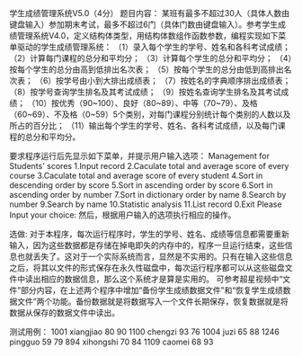 学生成绩管理系统V5.0（4分）
题目内容：
某班有最多不超过30人（具体人数由键盘输入）参加期末考试，最多不超过6门（具体门数由键盘输入）。参考学生成绩管理系统V4.0，定义结构体类型，用结构体数组作函数参数，编程实现如下菜单驱动的学生成绩管理系统：
（1）录入每个学生的学号、姓名和各科考试成绩；
（2）计算每门课程的总分和平均分；
（3）计算每个学生的总分和平均分；
（4）按每个学生的总分由高到低排出名次表；
（5）按每个学生的总分由低到高排出名次表；
（6）按学号由小到大排出成绩表；
（7）按姓名的字典顺序排出成绩表；
（8）按学号查询学生排名及其考试成绩；
（9）按姓名查询学生排名及其考试成绩；
（10）按优秀（90~100）、良好（80~89）、中等（70~79）、及格（60~69）、不及格（0~59）5个类别，对每门课程分别统计每个类别的人数以及所占的百分比；
（11）输出每个学生的学号、姓名、各科考试成绩，以及每门课程的总分和平均分。

要求程序运行后先显示如下菜单，并提示用户输入选项：
Management for Students' scores
1.Input record
2.Caculate total and average score of every course
3.Caculate total and average score of every student
4.Sort in descending order by score
5.Sort in ascending order by score
6.Sort in ascending order by number
7.Sort in dictionary order by name
8.Search by number
9.Search by name
10.Statistic analysis
11.List record
0.Exit
Please Input your choice:
然后，根据用户输入的选项执行相应的操作。


选做: 对于本程序，每次运行程序时，学生的学号、姓名、成绩等信息都需要重新输入，因为这些数据都是存储在掉电即失的内存中的，程序一旦运行结束，这些信息也就丢失了。这对于一个实际系统而言，显然是不实用的。只有在输入这些信息之后，将其以文件的形式保存在永久性磁盘中，每次运行程序都可以从这些磁盘文件中读出相应的数据信息，那么这个系统才是算是实用的。
可参考超星视频中“文件”部分内容，在上述两个程序中增加“备份学生成绩数据文件”和“恢复学生成绩数据文件”两个功能。备份数据就是将数据写入一个文件长期保存，恢复数据就是将数据从保存的数据文件中读出。


测试用例：
1001 xiangjiao 80 90
1100 chengzi 93 76
1004 juzi 65 88
1246 pingguo 59 79
894 xihongshi 70 84
1109 caomei 68 93